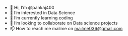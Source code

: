 - 👋 Hi, I’m @pankaj400
- 👀 I’m interested in Data Science 
- 🌱 I’m currently learning coding
- 💞️ I’m looking to collaborate on Data science projects
- 📫 How to reach me mailme on mailme036@gmail.com

<!---
pankaj400/pankaj400 is a ✨ special ✨ repository because its `README.md` (this file) appears on your GitHub profile.
You can click the Preview link to take a look at your changes.
--->
